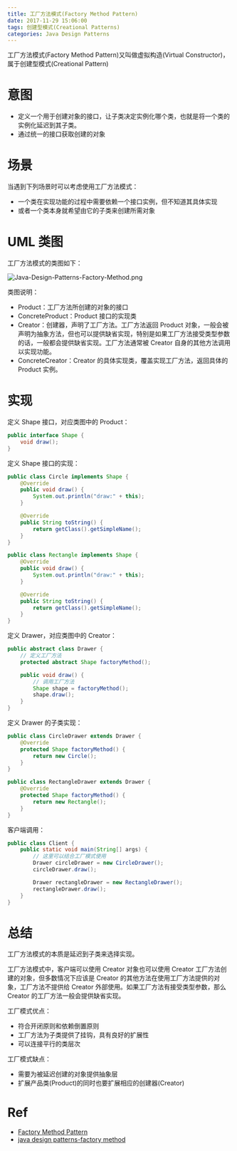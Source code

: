 ```yaml
---
title: 工厂方法模式(Factory Method Pattern)
date: 2017-11-29 15:06:00
tags: 创建型模式(Creational Patterns) 
categories: Java Design Patterns
---
```


工厂方法模式(Factory Method Pattern)又叫做虚拟构造(Virtual Constructor)，属于创建型模式(Creational Pattern)

<!-- more -->

# 意图

* 定义一个用于创建对象的接口，让子类决定实例化哪个类，也就是将一个类的实例化延迟到其子类。
* 通过统一的接口获取创建的对象

# 场景

当遇到下列场景时可以考虑使用工厂方法模式：

* 一个类在实现功能的过程中需要依赖一个接口实例，但不知道其具体实现
* 或者一个类本身就希望由它的子类来创建所需对象

# UML 类图

工厂方法模式的类图如下：

![Java-Design-Patterns-Factory-Method.png](http://otg3f8t90.bkt.clouddn.com/2017/12/6/Java-Design-Patterns-Factory-Method.png)

类图说明：

* Product：工厂方法所创建的对象的接口
* ConcreteProduct：Product 接口的实现类
* Creator：创建器，声明了工厂方法。工厂方法返回 Product 对象，一般会被声明为抽象方法，但也可以提供缺省实现，特别是如果工厂方法接受类型参数的话，一般都会提供缺省实现。工厂方法通常被 Creator 自身的其他方法调用以实现功能。
* ConcreteCreator：Creator 的具体实现类，覆盖实现工厂方法，返回具体的 Product 实例。

# 实现

定义 Shape 接口，对应类图中的 Product：

```java
public interface Shape {
    void draw();
}
```

定义 Shape 接口的实现：

```java
public class Circle implements Shape {
    @Override
    public void draw() {
        System.out.println("draw:" + this);
    }

    @Override
    public String toString() {
        return getClass().getSimpleName();
    }
}
```

```java
public class Rectangle implements Shape {
    @Override
    public void draw() {
        System.out.println("draw:" + this);
    }

    @Override
    public String toString() {
        return getClass().getSimpleName();
    }
}
```

定义 Drawer，对应类图中的 Creator：

```java
public abstract class Drawer {
    // 定义工厂方法
    protected abstract Shape factoryMethod();

    public void draw() {
        // 调用工厂方法
        Shape shape = factoryMethod();
        shape.draw();
    }
}
```

定义 Drawer 的子类实现：

```java
public class CircleDrawer extends Drawer {
    @Override
    protected Shape factoryMethod() {
        return new Circle();
    }
}
```

```java
public class RectangleDrawer extends Drawer {
    @Override
    protected Shape factoryMethod() {
        return new Rectangle();
    }
}
```

客户端调用：

```java
public class Client {
    public static void main(String[] args) {
        // 这里可以结合工厂模式使用
        Drawer circleDrawer = new CircleDrawer();
        circleDrawer.draw();

        Drawer rectangleDrawer = new RectangleDrawer();
        rectangleDrawer.draw();
    }
}
```

# 总结

工厂方法模式的本质是延迟到子类来选择实现。

工厂方法模式中，客户端可以使用 Creator 对象也可以使用 Creator 工厂方法创建的对象，但多数情况下应该是 Creator 的其他方法在使用工厂方法提供的对象，工厂方法不提供给 Creator 外部使用。如果工厂方法有接受类型参数，那么 Creator 的工厂方法一般会提供缺省实现。

工厂模式优点：

* 符合开闭原则和依赖倒置原则
* 工厂方法为子类提供了挂钩，具有良好的扩展性
* 可以连接平行的类层次

工厂模式缺点：

* 需要为被延迟创建的对象提供抽象层
* 扩展产品类(Product)的同时也要扩展相应的创建器(Creator)

# Ref

* [Factory Method Pattern](http://www.oodesign.com/factory-method-pattern.html)
* [java design patterns-factory method](https://github.com/iluwatar/java-design-patterns/blob/master/factory-method/README.md)